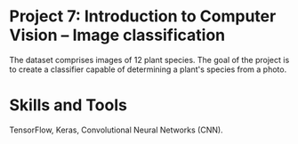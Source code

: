 # Project 7: Introduction to Computer Vision – Image classification
The dataset comprises images of 12 plant species. The goal of the project is to create a classifier capable of determining a plant's species from a photo.

# Skills and Tools
TensorFlow, Keras, Convolutional Neural Networks (CNN).
